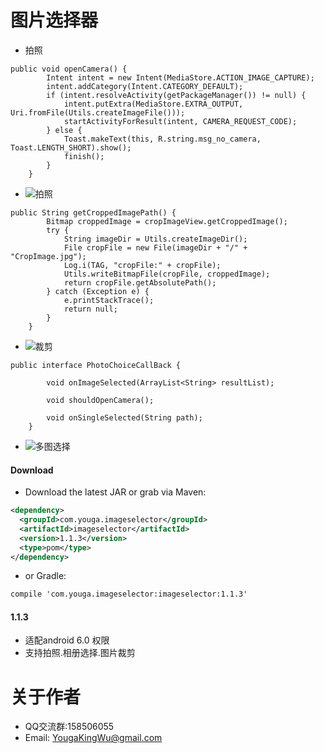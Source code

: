 # 图片选择器
* 拍照
``` code
public void openCamera() {
        Intent intent = new Intent(MediaStore.ACTION_IMAGE_CAPTURE);
        intent.addCategory(Intent.CATEGORY_DEFAULT);
        if (intent.resolveActivity(getPackageManager()) != null) {
            intent.putExtra(MediaStore.EXTRA_OUTPUT, Uri.fromFile(Utils.createImageFile()));
            startActivityForResult(intent, CAMERA_REQUEST_CODE);
        } else {
            Toast.makeText(this, R.string.msg_no_camera, Toast.LENGTH_SHORT).show();
            finish();
        }
    } 
```
* ![拍照](https://github.com/YougaKing/ImageSelector/blob/master/source/1.gif)
``` code
public String getCroppedImagePath() {
        Bitmap croppedImage = cropImageView.getCroppedImage();
        try {
            String imageDir = Utils.createImageDir();
            File cropFile = new File(imageDir + "/" + "CropImage.jpg");
            Log.i(TAG, "cropFile:" + cropFile);
            Utils.writeBitmapFile(cropFile, croppedImage);
            return cropFile.getAbsolutePath();
        } catch (Exception e) {
            e.printStackTrace();
            return null;
        }
    }
```
* ![裁剪](https://github.com/YougaKing/ImageSelector/blob/master/source/2.gif)
``` code
public interface PhotoChoiceCallBack {

        void onImageSelected(ArrayList<String> resultList);

        void shouldOpenCamera();

        void onSingleSelected(String path);
    }
```
* ![多图选择](https://github.com/YougaKing/ImageSelector/blob/master/source/3.gif)

#### Download
* Download the latest JAR or grab via Maven:
```xml
<dependency>
  <groupId>com.youga.imageselector</groupId>
  <artifactId>imageselector</artifactId>
  <version>1.1.3</version>
  <type>pom</type>
</dependency>
```
* or Gradle:
```xml
compile 'com.youga.imageselector:imageselector:1.1.3'
```

#### 1.1.3
* 适配android 6.0 权限
* 支持拍照.相册选择.图片裁剪

# 关于作者
* QQ交流群:158506055
* Email: YougaKingWu@gmail.com
